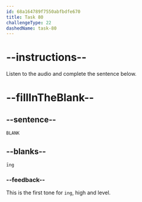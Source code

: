 ```yaml
---
id: 68a164789f7550abfbdfe670
title: Task 80
challengeType: 22
dashedName: task-80
---
```


<!-- (Audio) A: īng -->

# --instructions--

Listen to the audio and complete the sentence below.

# --fillInTheBlank--

## --sentence--

`BLANK`

## --blanks--

`īng`

### --feedback--

This is the first tone for `ing`, high and level.
